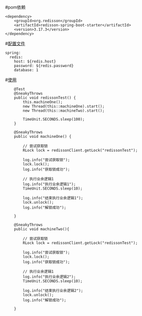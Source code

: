 #pom依赖
```
<dependency>
    <groupId>org.redisson</groupId>
    <artifactId>redisson-spring-boot-starter</artifactId>
    <version>3.17.3</version>
</dependency>
```

#[配置文件](https://github.com/761605368/code_notes/blob/master/src/main/resources/application-redisson.yaml)
```
spring:
  redis:
    host: ${redis.host}
    password: ${redis.password}
    database: 1
```
#[使用](https://github.com/761605368/code_notes/blob/master/src/test/java/com/baidu/code_notes/redis/RedissonTest.java)
```
    @Test
    @SneakyThrows
    public void redissonTest() {
        this.machineOne();
        new Thread(this::machineOne).start();
        new Thread(this::machineTwo).start();

        TimeUnit.SECONDS.sleep(100);
    }

    @SneakyThrows
    public void machineOne() {

        // 尝试获取锁
        RLock lock = redissonClient.getLock("redissonTest");
        
        log.info("尝试获取锁");
        lock.lock();
        log.info("获取锁成功");

        // 执行业余逻辑1
        log.info("执行业余逻辑1");
        TimeUnit.SECONDS.sleep(10);

        log.info("结束执行业余逻辑1");
        lock.unlock();
        log.info("解锁成功");

    }

    @SneakyThrows
    public void machineTwo(){

        // 尝试获取锁
        RLock lock = redissonClient.getLock("redissonTest");

        log.info("尝试获取锁");
        lock.lock();
        log.info("获取锁成功");

        // 执行业余逻辑1
        log.info("执行业余逻辑2");
        TimeUnit.SECONDS.sleep(10);

        log.info("结束执行业余逻辑2");
        lock.unlock();
        log.info("解锁成功");

    }
```
